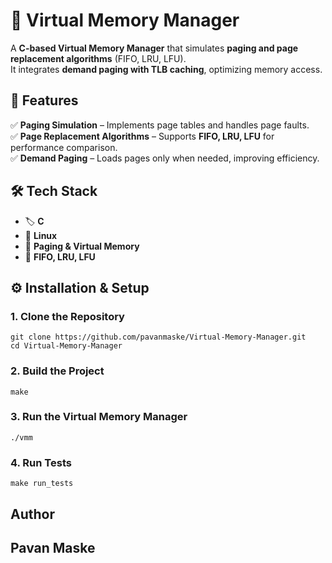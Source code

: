 # 🚀 Virtual Memory Manager  

A **C-based Virtual Memory Manager** that simulates **paging and page replacement algorithms** (FIFO, LRU, LFU).  
It integrates **demand paging with TLB caching**, optimizing memory access.  

## 📢 Features  
✅ **Paging Simulation** – Implements page tables and handles page faults.  
✅ **Page Replacement Algorithms** – Supports **FIFO, LRU, LFU** for performance comparison.  
✅ **Demand Paging** – Loads pages only when needed, improving efficiency.  

## 🛠 Tech Stack  
- 🏷️ **C**  
- 🐧 **Linux**  
- 📄 **Paging & Virtual Memory**  
- 🔄 **FIFO, LRU, LFU**  

## ⚙️ Installation & Setup  

### **1. Clone the Repository**  

    git clone https://github.com/pavanmaske/Virtual-Memory-Manager.git  
    cd Virtual-Memory-Manager  
  
### **2. Build the Project**  

    make

### **3. Run the Virtual Memory Manager**  

    ./vmm

### **4. Run Tests**  

    make run_tests

## **Author**
## **Pavan Maske**
  